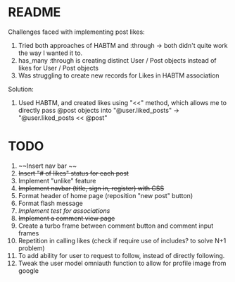 # README

Challenges faced with implementing post likes:
1. Tried both approaches of HABTM and :through -> both didn't quite work the way I wanted it to.
2. has_many :through is creating distinct User / Post objects instead of likes for User / Post objects
3. Was struggling to create new records for Likes in HABTM association

Solution:
1. Used HABTM, and created likes using "<<" method, which allows me to directly pass @post objects into "@user.liked_posts" -> "@user.liked_posts << @post"

# TODO
1. ~~Insert nav bar ~~
2. ~~Insert "# of likes" status for each post~~
3. Implement "unlike" feature
4. ~~Implement navbar (title, sign in, register) with CSS~~
5. Format header of home page (reposition "new post" button)
6. Format flash message
7. *Implement test for associations*
8. ~~Implement a comment view page~~
9. Create a turbo frame between comment button and comment input frames
10. Repetition in calling likes (check if require use of includes? to solve N+1 problem)
11. To add ability for user to request to follow, instead of directly following.
12. Tweak the user model omniauth function to allow for profile image from google